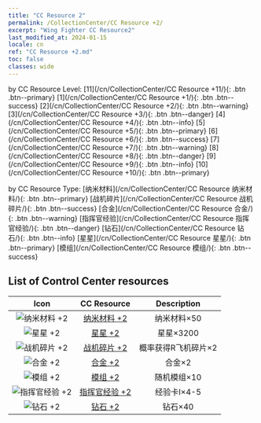 ```yaml
---
title: "CC Resource 2"
permalink: /CollectionCenter/CC Resource +2/
excerpt: "Wing Fighter CC Resource2"
last_modified_at: 2024-01-15
locale: cn
ref: "CC Resource +2.md"
toc: false
classes: wide
---
```


  by CC Resource Level:  [11](/cn/CollectionCenter/CC Resource +11/){: .btn .btn--primary}   [1](/cn/CollectionCenter/CC Resource +1/){: .btn .btn--success}   [2](/cn/CollectionCenter/CC Resource +2/){: .btn .btn--warning}   [3](/cn/CollectionCenter/CC Resource +3/){: .btn .btn--danger}   [4](/cn/CollectionCenter/CC Resource +4/){: .btn .btn--info}   [5](/cn/CollectionCenter/CC Resource +5/){: .btn .btn--primary}   [6](/cn/CollectionCenter/CC Resource +6/){: .btn .btn--success}   [7](/cn/CollectionCenter/CC Resource +7/){: .btn .btn--warning}   [8](/cn/CollectionCenter/CC Resource +8/){: .btn .btn--danger}   [9](/cn/CollectionCenter/CC Resource +9/){: .btn .btn--info}   [10](/cn/CollectionCenter/CC Resource +10/){: .btn .btn--primary} 

  by CC Resource Type:  [纳米材料](/cn/CollectionCenter/CC Resource 纳米材料/){: .btn .btn--primary}   [战机碎片](/cn/CollectionCenter/CC Resource 战机碎片/){: .btn .btn--success}   [合金](/cn/CollectionCenter/CC Resource 合金/){: .btn .btn--warning}   [指挥官经验](/cn/CollectionCenter/CC Resource 指挥官经验/){: .btn .btn--danger}   [钻石](/cn/CollectionCenter/CC Resource 钻石/){: .btn .btn--info}   [星星](/cn/CollectionCenter/CC Resource 星星/){: .btn .btn--primary}   [模组](/cn/CollectionCenter/CC Resource 模组/){: .btn .btn--success} 

## List of Control Center resources

  |   Icon |      CC Resource        |   Description   |
  |:------:|:---------------:|:---------------:|
  | ![纳米材料 +2](/images/cc/CC_Nano_Material_2_p.png) | [纳米材料 +2](/cn/CollectionCenter/纳米材料_2/) | 纳米材料×50 |
  | ![星星 +2](/images/cc/CC_Star_2_p.png) | [星星 +2](/cn/CollectionCenter/星星_2/) | 星星×3200 |
  | ![战机碎片 +2](/images/cc/CC_Fighter_Shard_2_p.png) | [战机碎片 +2](/cn/CollectionCenter/战机碎片_2/) | 概率获得R飞机碎片×2 |
  | ![合金 +2](/images/cc/CC_Alloy_Plate_2_p.png) | [合金 +2](/cn/CollectionCenter/合金_2/) | 合金×2 |
  | ![模组 +2](/images/cc/CC_Module_2_p.png) | [模组 +2](/cn/CollectionCenter/模组_2/) | 随机模组×10 |
  | ![指挥官经验 +2](/images/cc/CC_Commander_EXP_Card_2_p.png) | [指挥官经验 +2](/cn/CollectionCenter/指挥官经验_2/) | 经验卡I×4-5 |
  | ![钻石 +2](/images/cc/CC_Diamond_2_p.png) | [钻石 +2](/cn/CollectionCenter/钻石_2/) | 钻石×40 |
